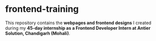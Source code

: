 # frontend-training
This repository contains the **webpages and frontend designs** I created during my **45-day internship as a Frontend Developer Intern at Antier Solution, Chandigarh (Mohali)**.  
